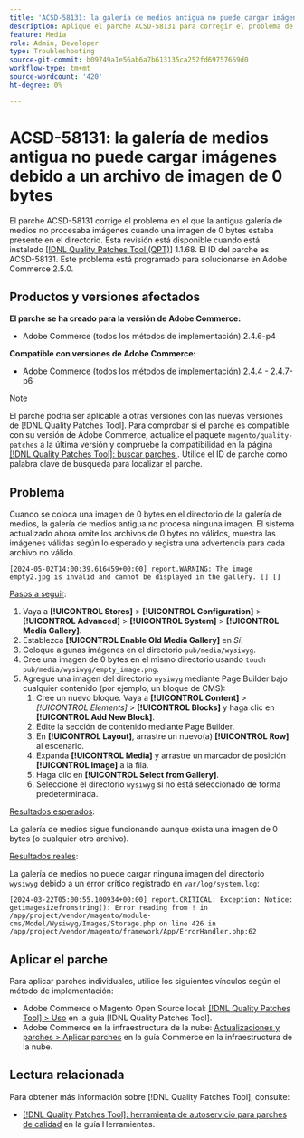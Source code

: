 ```yaml
---
title: 'ACSD-58131: la galería de medios antigua no puede cargar imágenes debido a un archivo de imagen de 0 bytes'
description: Aplique el parche ACSD-58131 para corregir el problema de Adobe Commerce en el que la galería de medios antigua no procesa imágenes cuando una imagen de 0 bytes está presente en el directorio.
feature: Media
role: Admin, Developer
type: Troubleshooting
source-git-commit: b09749a1e56ab6a7b613135ca252fd69757669d0
workflow-type: tm+mt
source-wordcount: '420'
ht-degree: 0%

---
```



# ACSD-58131: la galería de medios antigua no puede cargar imágenes debido a un archivo de imagen de 0 bytes

El parche ACSD-58131 corrige el problema en el que la antigua galería de medios no procesaba imágenes cuando una imagen de 0 bytes estaba presente en el directorio. Esta revisión está disponible cuando está instalado [[!DNL Quality Patches Tool (QPT)]](/help/tools/quality-patches-tool/quality-patches-tool-to-self-serve-quality-patches.md) 1.1.68. El ID del parche es ACSD-58131. Este problema está programado para solucionarse en Adobe Commerce 2.5.0.

## Productos y versiones afectados

**El parche se ha creado para la versión de Adobe Commerce:**

* Adobe Commerce (todos los métodos de implementación) 2.4.6-p4

**Compatible con versiones de Adobe Commerce:**

* Adobe Commerce (todos los métodos de implementación) 2.4.4 - 2.4.7-p6

>[!NOTE]
>
>El parche podría ser aplicable a otras versiones con las nuevas versiones de [!DNL Quality Patches Tool]. Para comprobar si el parche es compatible con su versión de Adobe Commerce, actualice el paquete `magento/quality-patches` a la última versión y compruebe la compatibilidad en la página [[!DNL Quality Patches Tool]: buscar parches ](https://experienceleague.adobe.com/tools/commerce-quality-patches/index.html). Utilice el ID de parche como palabra clave de búsqueda para localizar el parche.

## Problema

Cuando se coloca una imagen de 0 bytes en el directorio de la galería de medios, la galería de medios antigua no procesa ninguna imagen. El sistema actualizado ahora omite los archivos de 0 bytes no válidos, muestra las imágenes válidas según lo esperado y registra una advertencia para cada archivo no válido.

```
[2024-05-02T14:00:39.616459+00:00] report.WARNING: The image empty2.jpg is invalid and cannot be displayed in the gallery. [] []
```

<u>Pasos a seguir</u>:

1. Vaya a **[!UICONTROL Stores]** > **[!UICONTROL Configuration]** > **[!UICONTROL Advanced]** > **[!UICONTROL System]** > **[!UICONTROL Media Gallery]**.
1. Establezca **[!UICONTROL Enable Old Media Gallery]** en *Sí*.
1. Coloque algunas imágenes en el directorio `pub/media/wysiwyg`.
1. Cree una imagen de 0 bytes en el mismo directorio usando `touch pub/media/wysiwyg/empty_image.png`.
1. Agregue una imagen del directorio `wysiwyg` mediante Page Builder bajo cualquier contenido (por ejemplo, un bloque de CMS):
   1. Cree un nuevo bloque. Vaya a **[!UICONTROL Content]** > *[!UICONTROL Elements]* > **[!UICONTROL Blocks]** y haga clic en **[!UICONTROL Add New Block]**.
   1. Edite la sección de contenido mediante Page Builder.
   1. En **[!UICONTROL Layout]**, arrastre un nuevo(a) **[!UICONTROL Row]** al escenario.
   1. Expanda **[!UICONTROL Media]** y arrastre un marcador de posición **[!UICONTROL Image]** a la fila.
   1. Haga clic en **[!UICONTROL Select from Gallery]**.
   1. Seleccione el directorio `wysiwyg` si no está seleccionado de forma predeterminada.

<u>Resultados esperados</u>:

La galería de medios sigue funcionando aunque exista una imagen de 0 bytes (o cualquier otro archivo).

<u>Resultados reales</u>:

La galería de medios no puede cargar ninguna imagen del directorio `wysiwyg` debido a un error crítico registrado en `var/log/system.log`:

```
[2024-03-22T05:00:55.100934+00:00] report.CRITICAL: Exception: Notice: getimagesizefromstring(): Error reading from ! in /app/project/vendor/magento/module-cms/Model/Wysiwyg/Images/Storage.php on line 426 in /app/project/vendor/magento/framework/App/ErrorHandler.php:62
```

## Aplicar el parche

Para aplicar parches individuales, utilice los siguientes vínculos según el método de implementación:

* Adobe Commerce o Magento Open Source local: [[!DNL Quality Patches Tool] > Uso](/help/tools/quality-patches-tool/usage.md) en la guía [!DNL Quality Patches Tool].
* Adobe Commerce en la infraestructura de la nube: [Actualizaciones y parches > Aplicar parches](https://experienceleague.adobe.com/docs/commerce-cloud-service/user-guide/develop/upgrade/apply-patches.html) en la guía Commerce en la infraestructura de la nube.

## Lectura relacionada

Para obtener más información sobre [!DNL Quality Patches Tool], consulte:

* [[!DNL Quality Patches Tool]: herramienta de autoservicio para parches de calidad](/help/tools/quality-patches-tool/quality-patches-tool-to-self-serve-quality-patches.md) en la guía Herramientas.
